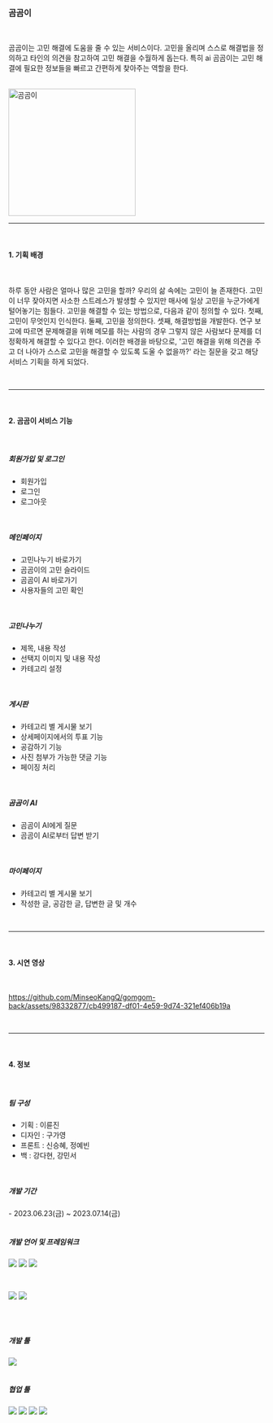 <h3>곰곰이</h3>

<br>

 곰곰이는 고민 해결에 도움을 줄 수 있는 서비스이다. 고민을 올리며 스스로 해결법을 정의하고 타인의 의견을 참고하여 고민 해결을 수월하게 돕는다. 특히 ai 곰곰이는 고민 해결에 필요한 정보들을 빠르고 간편하게 찾아주는 역할을 한다.

<br>

<img align="center" width="250" alt="곰곰이" src="https://github.com/MinseoKangQ/gomgom-back/assets/98332877/24cbc501-cc4a-4d1f-a4fd-f0b8b38127ca">

<br>

---

<br>

<h4> 1. 기획 배경</h4>

<br>

 하루 동안 사람은 얼마나 많은 고민을 할까? 우리의 삶 속에는 고민이 늘 존재한다. 고민이 너무 잦아지면 사소한 스트레스가 발생할 수 있지만 매사에 일상 고민을 누군가에게 털어놓기는 힘들다. 고민을 해결할 수 있는 방법으로, 다음과 같이 정의할 수 있다. 첫째, 고민이 무엇인지 인식한다. 둘째, 고민을 정의한다. 셋째, 해결방법을 개발한다. 연구 보고에 따르면 문제해결을 위해 메모를 하는 사람의 경우 그렇지 않은 사람보다 문제를 더 정확하게 해결할 수 있다고 한다. 이러한 배경을 바탕으로, '고민 해결을 위해 의견을 주고 더 나아가 스스로 고민을 해결할 수 있도록 도울 수 없을까?' 라는 질문을 갖고 해당 서비스 기획을 하게 되었다.

<br>

---

<br>

<h4> 2. 곰곰이 서비스 기능</h4>

<br>

<h5>회원가입 및 로그인</h5>

- 회원가입
- 로그인
- 로그아웃

<br>

<h5>메인페이지</h5>

- 고민나누기 바로가기
- 곰곰이의 고민 슬라이드
- 곰곰이 AI 바로가기
- 사용자들의 고민 확인

<br>


<h5>고민나누기</h5>

- 제목, 내용 작성
- 선택지 이미지 및 내용 작성
- 카테고리 설정

<br>

<h5>게시판</h5>

- 카테고리 별 게시물 보기
- 상세페이지에서의 투표 기능
- 공감하기 기능
- 사진 첨부가 가능한 댓글 기능
- 페이징 처리

<br>

<h5>곰곰이 AI</h5>

- 곰곰이 AI에게 질문
- 곰곰이 AI로부터 답변 받기

<br>

<h5>마이페이지</h5>

- 카테고리 별 게시물 보기
- 작성한 글, 공감한 글, 답변한 글 및 개수

<br>

---

<br>

<h4>3. 시연 영상</h4>

<br>

https://github.com/MinseoKangQ/gomgom-back/assets/98332877/cb499187-df01-4e59-9d74-321ef406b19a

<br>

---

<br>

<h4>4. 정보</h4>

<br>

<h5>팀 구성</h5>

- 기획 : 이륜진
- 디자인 : 구가영
- 프론트 : 신승혜, 정예빈
- 백 : 강다현, 강민서

<br>

<h5>개발 기간</h5>
- 2023.06.23(금) ~ 2023.07.14(금)

<br>
<br>

<h5>개발 언어 및 프레임워크</h5>

<img src="https://img.shields.io/badge/HTML5-E34F26?style=for-the-badge&logo=HTML5&logoColor=white"/> <img src="https://img.shields.io/badge/CSS3-1572B6?style=for-the-badge&logo=CSS3&logoColor=white"/> <img src="https://img.shields.io/badge/JavaScript-F7DF1E?style=for-the-badge&logo=JavaScript&logoColor=white"/>

<br>

<img src="https://img.shields.io/badge/Python-3766AB?style=for-the-badge&logo=Python&logoColor=white"/> <img src="https://img.shields.io/badge/Django-092E20?style=for-the-badge&logo=Django&logoColor=white)"/>

<br>
<br>

<h5>개발 툴</h5>

<img src="https://img.shields.io/badge/Visual Studio-5C2D91?style=for-the-badge&logo=Visual Studio&logoColor=white"/>

<br>
<br>

<h5>협업 툴</h5>
<img src="https://img.shields.io/badge/Figma-F24E1E?style=for-the-badge&logo=Figma&logoColor=white"/> <img src="https://img.shields.io/badge/Discord-5865F2?style=for-the-badge&logo=Discord&logoColor=white"/> <img src="https://img.shields.io/badge/Notion-black?style=for-the-badge&logo=Notion&logoColor=white"/>

<img src="https://img.shields.io/badge/Github-black?style=for-the-badge&logo=Github&logoColor=white"/>
